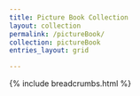 ```yaml
---
title: Picture Book Collection 
layout: collection
permalink: /pictureBook/
collection: pictureBook 
entries_layout: grid

---
```


{% include breadcrumbs.html %}
<br>
